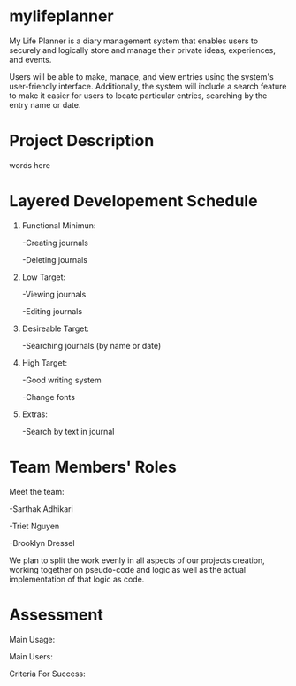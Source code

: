 # mylifeplanner
My Life Planner is a diary management system that enables users to securely and logically store and manage their private ideas, experiences, and events.

Users will be able to make, manage, and view entries using the system's user-friendly interface. Additionally, the system will include a search feature to make it easier for users to locate particular entries, searching by the entry name or date.

# Project Description
words here



# Layered Developement Schedule
1. Functional Minimun:

      -Creating journals

      -Deleting journals

2. Low Target:

      -Viewing journals

      -Editing journals

3. Desireable Target:

      -Searching journals (by name or date)

4. High Target:

      -Good writing system

      -Change fonts

5. Extras:

     -Search by text in journal



# Team Members' Roles

Meet the team:

   -Sarthak Adhikari
   
   -Triet Nguyen

   -Brooklyn Dressel
    


We plan to split the work evenly in all aspects of our projects creation, working together on pseudo-code and logic as well as the actual implementation of that logic as code.



# Assessment

Main Usage:

Main Users:

Criteria For Success:
